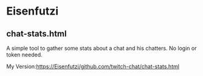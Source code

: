 # Eisenfutzi

## chat-stats.html

A simple tool to gather some stats about a chat and his chatters. No login or token needed.

My Version:[https://Eisenfutzi/github.com/twitch-chat/chat-stats.html](https://Eisenfutzi/github.com/twitch-chat/chat-stats.html)

<!--
https://docs.github.com/en/get-started/writing-on-github/getting-started-with-writing-and-formatting-on-github/basic-writing-and-formatting-syntax
-->


